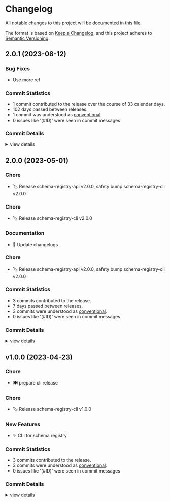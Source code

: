 # Changelog

All notable changes to this project will be documented in this file.

The format is based on [Keep a Changelog](https://keepachangelog.com/en/1.0.0/),
and this project adheres to [Semantic Versioning](https://semver.org/spec/v2.0.0.html).

## 2.0.1 (2023-08-12)

### Bug Fixes

 - <csr-id-ba2828418d83a07b4396a7c5624d3be85ea9e82d/> Use more ref

### Commit Statistics

<csr-read-only-do-not-edit/>

 - 1 commit contributed to the release over the course of 33 calendar days.
 - 102 days passed between releases.
 - 1 commit was understood as [conventional](https://www.conventionalcommits.org).
 - 0 issues like '(#ID)' were seen in commit messages

### Commit Details

<csr-read-only-do-not-edit/>

<details><summary>view details</summary>

 * **Uncategorized**
    - Use more ref ([`ba28284`](https://github.com/ilaborie/schema-registry-cli/commit/ba2828418d83a07b4396a7c5624d3be85ea9e82d))
</details>

## 2.0.0 (2023-05-01)

<csr-id-e1bf358ecc8f34464c657655322434793cb698b8/>
<csr-id-6885a563e94f28500057a9820063cef1a92b8a61/>

### Chore

 - <csr-id-e1bf358ecc8f34464c657655322434793cb698b8/> 🏷️ Release schema-registry-api v2.0.0, safety bump schema-registry-cli v2.0.0

### Chore

 - <csr-id-083ac5215086b0cb5a8c7d6be16a9ee59767d0cd/> 🏷️ Release schema-registry-cli v2.0.0

### Documentation

 - <csr-id-4afb677618d721b0bc7ee0a5733ff0f1fd808af8/> 📄 Update changelogs

### Chore

 - <csr-id-6885a563e94f28500057a9820063cef1a92b8a61/> 🏷️ Release schema-registry-api v2.0.0, safety bump schema-registry-cli v2.0.0

### Commit Statistics

<csr-read-only-do-not-edit/>

 - 3 commits contributed to the release.
 - 7 days passed between releases.
 - 3 commits were understood as [conventional](https://www.conventionalcommits.org).
 - 0 issues like '(#ID)' were seen in commit messages

### Commit Details

<csr-read-only-do-not-edit/>

<details><summary>view details</summary>

 * **Uncategorized**
    - 🏷️ Release schema-registry-cli v2.0.0 ([`083ac52`](https://github.com/ilaborie/schema-registry-cli/commit/083ac5215086b0cb5a8c7d6be16a9ee59767d0cd))
    - 📄 Update changelogs ([`4afb677`](https://github.com/ilaborie/schema-registry-cli/commit/4afb677618d721b0bc7ee0a5733ff0f1fd808af8))
    - 🏷️ Release schema-registry-api v2.0.0, safety bump schema-registry-cli v2.0.0 ([`6885a56`](https://github.com/ilaborie/schema-registry-cli/commit/6885a563e94f28500057a9820063cef1a92b8a61))
</details>

## v1.0.0 (2023-04-23)

<csr-id-25ebd97c1c43e01754b11c44ab08a0bf37286a8c/>
<csr-id-1e5359254eec50b9c9712b07230a1c82ae2b1416/>

### Chore

 - <csr-id-25ebd97c1c43e01754b11c44ab08a0bf37286a8c/> 🍽️ prepare cli release

### Chore

 - <csr-id-1e5359254eec50b9c9712b07230a1c82ae2b1416/> 🏷️ Release schema-registry-cli v1.0.0

### New Features

 - <csr-id-61b026741b67ff31692965d218c89d11eb2658d3/> ✨ CLI for schema registry

### Commit Statistics

<csr-read-only-do-not-edit/>

 - 3 commits contributed to the release.
 - 3 commits were understood as [conventional](https://www.conventionalcommits.org).
 - 0 issues like '(#ID)' were seen in commit messages

### Commit Details

<csr-read-only-do-not-edit/>

<details><summary>view details</summary>

 * **Uncategorized**
    - 🏷️ Release schema-registry-cli v1.0.0 ([`1e53592`](https://github.com/ilaborie/schema-registry-cli/commit/1e5359254eec50b9c9712b07230a1c82ae2b1416))
    - 🍽️ prepare cli release ([`25ebd97`](https://github.com/ilaborie/schema-registry-cli/commit/25ebd97c1c43e01754b11c44ab08a0bf37286a8c))
    - ✨ CLI for schema registry ([`61b0267`](https://github.com/ilaborie/schema-registry-cli/commit/61b026741b67ff31692965d218c89d11eb2658d3))
</details>

